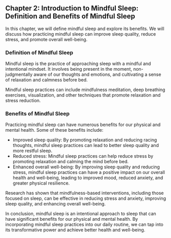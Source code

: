Chapter 2: Introduction to Mindful Sleep: Definition and Benefits of Mindful Sleep
----------------------------------------------------------------------------------

In this chapter, we will define mindful sleep and explore its benefits. We will discuss how practicing mindful sleep can improve sleep quality, reduce stress, and promote overall well-being.

### Definition of Mindful Sleep

Mindful sleep is the practice of approaching sleep with a mindful and intentional mindset. It involves being present in the moment, non-judgmentally aware of our thoughts and emotions, and cultivating a sense of relaxation and calmness before bed.

Mindful sleep practices can include mindfulness meditation, deep breathing exercises, visualization, and other techniques that promote relaxation and stress reduction.

### Benefits of Mindful Sleep

Practicing mindful sleep can have numerous benefits for our physical and mental health. Some of these benefits include:

* Improved sleep quality: By promoting relaxation and reducing racing thoughts, mindful sleep practices can lead to better sleep quality and more restful sleep.
* Reduced stress: Mindful sleep practices can help reduce stress by promoting relaxation and calming the mind before bed.
* Enhanced overall well-being: By improving sleep quality and reducing stress, mindful sleep practices can have a positive impact on our overall health and well-being, leading to improved mood, reduced anxiety, and greater physical resilience.

Research has shown that mindfulness-based interventions, including those focused on sleep, can be effective in reducing stress and anxiety, improving sleep quality, and enhancing overall well-being.

In conclusion, mindful sleep is an intentional approach to sleep that can have significant benefits for our physical and mental health. By incorporating mindful sleep practices into our daily routine, we can tap into its transformative power and achieve better health and well-being.
